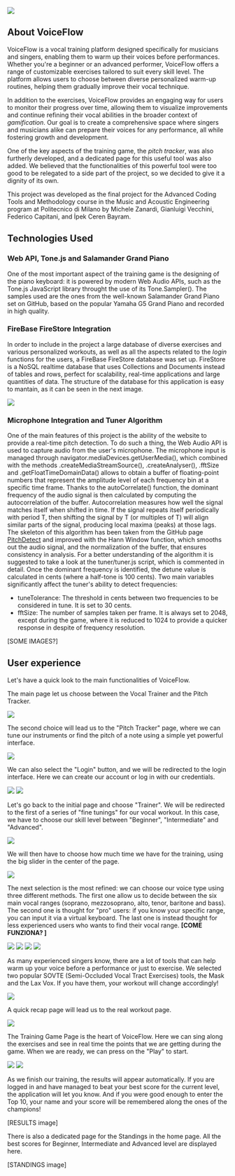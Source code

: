 
![](vocal_trainer/settings/logo.png)

## About VoiceFlow

VoiceFlow is a vocal training platform designed specifically for musicians and singers, enabling them to warm up their voices before performances. Whether you're a beginner or an advanced performer, VoiceFlow offers a range of customizable exercises tailored to suit every skill level. The platform allows users to choose between diverse personalized warm-up routines, helping them gradually improve their vocal technique.

In addition to the exercises, VoiceFlow provides an engaging way for users to monitor their progress over time, allowing them to visualize improvements and continue refining their vocal abilities in the broader context of _gamification_. Our goal is to create a comprehensive space where singers and musicians alike can prepare their voices for any performance, all while fostering growth and development.

One of the key aspects of the training game, the _pitch tracker_, was also furtherly developed, and a dedicated page for this useful tool was also added. We believed that the functionalities of this powerful tool were too good to be relegated to a side part of the project, so we decided to give it a dignity of its own.

This project was developed as the final project for the Advanced Coding Tools and Methodology course in the Music and Acoustic Engineering program at Politecnico di Milano by Michele Zanardi, Gianluigi Vecchini, Federico Capitani, and İpek Ceren Bayram.

## Technologies Used

### Web API, Tone.js and Salamander Grand Piano

One of the most important aspect of the training game is the designing of the piano keyboard: it is powered by modern Web Audio APIs, such as the Tone.js JavaScript library throught the use of its Tone.Sampler(). The samples used are the ones from the well-known Salamander Grand Piano set on GitHub, based on the popular Yamaha G5 Grand Piano and recorded in high quality.

### FireBase FireStore Integration

In order to include in the project a large database of diverse exercises and various personalized workouts, as well as all the aspects related to the _login_ functions for the users, a FireBase FireStore database was set up. FireStore is a NoSQL realtime database that uses Collections and Documents instead of tables and rows, perfect for scalability, real-time applications and large quantities of data. The structure of the database for this application is easy to mantain, as it can be seen in the next image.

![](images/firestore.png)

### Microphone Integration and Tuner Algorithm

One of the main features of this project is the ability of the website to provide a real-time pitch detection. To do such a thing, the Web Audio API is used to capture audio from the user's microphone. The microphone input is managed through navigator.mediaDevices.getUserMedia(), which combined with the methods .createMediaStreamSource(), .createAnalyser(), .fftSize and .getFloatTimeDomainData() allows to obtain a buffer of floating-point numbers that represent the amplitude level of each frequency bin at a specific time frame.
Thanks to the autoCorrelate() function, the dominant frequency of the audio signal is then calculated by computing the autocorrelation of the buffer. Autocorrelation measures how well the signal matches itself when shifted in time. If the signal repeats itself periodically with period T, then shifting the signal by T (or multiples of T) will align similar parts of the signal, producing local maxima (peaks) at those lags.
The skeleton of this algorithm has been taken from the GitHub page [PitchDetect](https://github.com/cwilso/PitchDetect/blob/main/js/pitchdetect.js) and improved with the Hann Window function, which smooths out the audio signal, and the normalization of the buffer, that ensures consistency in analysis. For a better understanding of the algorithm it is suggested to take a look at the tuner/tuner.js script, which is commented in detail.
Once the dominant frequency is identified, the detune value is calculated in cents (where a half-tone is 100 cents).
Two main variables significantly affect the tuner's ability to detect frequencies:
- tuneTolerance: The threshold in cents between two frequencies to be considered in tune. It is set to 30 cents.
- fftSize: The number of samples taken per frame. It is always set to 2048, except during the game, where it is reduced to 1024 to provide a quicker response in despite of frequency resolution.


[SOME IMAGES?]

## User experience

Let's have a quick look to the main functionalities of VoiceFlow.

The main page let us choose between the Vocal Trainer and the Pitch Tracker.

![](images/home.png)

The second choice will lead us to the "Pitch Tracker" page, where we can tune our instruments or find the pitch of a note using a simple yet powerful interface.

![](images/tuner.png)

We can also select the "Login" button, and we will be redirected to the login interface. Here we can create our account or log in with our credentials.

![](images/create.png)
![](images/login.png)

Let's go back to the initial page and choose "Trainer". We will be redirected to the first of a series of "fine tunings" for our vocal workout. In this case, we have to choose our skill level between "Beginner", "Intermediate" and "Advanced".

![](images/experience.png)

We will then have to choose how much time we have for the training, using the big slider in the center of the page.

![](images/time.png)

The next selection is the most refined: we can choose our voice type using three different methods. The first one allow us to decide between the six main vocal ranges (soprano, mezzosoprano, alto, tenor, baritone and bass). The second one is thought for "pro" users: if you know your specific range, you can input it via a virtual keyboard. The last one is instead thought for less experienced users who wants to find their vocal range. **[COME FUNZIONA? ]**

![](images/range_general.png)
![](images/range_1.png)
![](images/range_2.png)
![](images/range_3.png)

As many experienced singers know, there are a lot of tools that can help warm up your voice before a performance or just to exercise. We selected two popular SOVTE (Semi-Occluded Vocal Tract Exercises) tools, the Mask and the Lax Vox. If you have them, your workout will change accordingly!

![](images/equipment.png)

A quick recap page will lead us to the real workout page.

![](images/recap.png)

The Training Game Page is the heart of VoiceFlow. Here we can sing along the exercises and see in real time the points that we are getting during the game. When we are ready, we can press on the "Play" to start. 

![](images/trainer_1.png)
![](images/trainer_2.png)

As we finish our training, the results will appear automatically. If you are logged in and have managed to beat your best score for the current level, the application will let you know. And if you were good enough to enter the Top 10, your name and your score will be remembered along the ones of the champions!

[RESULTS image]

There is also a dedicated page for the Standings in the home page. All the best scores for Beginner, Intermediate and Advanced level are displayed here.

[STANDINGS image]
